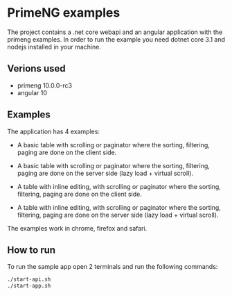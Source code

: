 # PrimeNG examples

The project contains a .net core webapi and an angular application with the primeng examples.
In order to run the example you need dotnet core 3.1 and nodejs installed in your machine.

## Verions used
- primeng 10.0.0-rc3
- angular 10

## Examples

The application has 4 examples:
- A basic table with scrolling or paginator where the sorting, filtering, paging are done on the client side.
- A basic table with scrolling or paginator where the sorting, filtering, paging are done on the server side (lazy load + virtual scroll).

- A table with inline editing, with scrolling or paginator where the sorting, filtering, paging are done on the client side.

- A table with inline editing, with scrolling or paginator where the sorting, filtering, paging are done on the server side (lazy load + virtual scroll).

The examples work in chrome, firefox and safari.

## How to run

To run the sample app open 2 terminals and run the following commands:

~~~sh
./start-api.sh
./start-app.sh
~~~